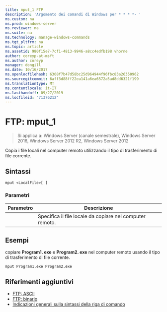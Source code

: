 ```yaml
---
title: mput_1 FTP
description: 'Argomento dei comandi di Windows per * * * *- '
ms.custom: na
ms.prod: windows-server
ms.reviewer: na
ms.suite: na
ms.technology: manage-windows-commands
ms.tgt_pltfrm: na
ms.topic: article
ms.assetid: 980f15e7-7cf1-4813-9946-a8cc4edfb198 vhorne
author: coreyp-at-msft
ms.author: coreyp
manager: dongill
ms.date: 10/16/2017
ms.openlocfilehash: 6308f7b47d58bc25d964944f96fbc83a26350962
ms.sourcegitcommit: 6aff3d88ff22ea141a6ea6572a5ad8dd6321f199
ms.translationtype: MT
ms.contentlocale: it-IT
ms.lasthandoff: 09/27/2019
ms.locfileid: "71376212"
---
```

# <a name="ftp-mput_1"></a>FTP: mput_1

>Si applica a: Windows Server (canale semestrale), Windows Server 2016, Windows Server 2012 R2, Windows Server 2012

Copia i file locali nel computer remoto utilizzando il tipo di trasferimento di file corrente.   
## <a name="syntax"></a>Sintassi  
```  
mput <LocalFile>[ ]  
```  
### <a name="parameters"></a>Parametri  

|  Parametro  |                       Descrizione                        |
|-------------|----------------------------------------------------------|
| <LocalFile> | Specifica il file locale da copiare nel computer remoto. |

## <a name="BKMK_Examples"></a>Esempi  
copiare **Program1. exe** e **Program2. exe** nel computer remoto usando il tipo di trasferimento di file corrente.  
```  
mput Program1.exe Program2.exe  
```  
## <a name="additional-references"></a>Riferimenti aggiuntivi  
-   [FTP: ASCII](ftp-ascii.md)  
-   [FTP: binario](ftp-binary.md)  
-   [Indicazioni generali sulla sintassi della riga di comando](command-line-syntax-key.md)  
